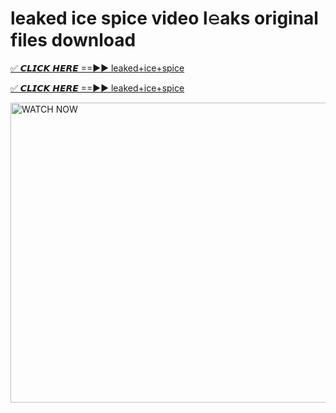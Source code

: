 # leaked ice spice video l𝚎aks original files download

<p><a href="https://mediafirer.com/leaked+ice+spice&ref=titik" rel="nofollow">✅ 𝘾𝙇𝙄𝘾𝙆 𝙃𝙀𝙍𝙀 ==►► leaked+ice+spice</a></p>

<p><a href="https://mediafirer.com/leaked+ice+spice&ref=titik" rel="nofollow">✅ 𝘾𝙇𝙄𝘾𝙆 𝙃𝙀𝙍𝙀 ==►► leaked+ice+spice</a></p>

<p><a rel="nofollow" title="WATCH NOW" href="https://mediafirer.com/leaked+ice+spice&ref=titik"><img border="leaked+ice+spice" height="480" width="854" title="WATCH NOW" alt="WATCH NOW" src="https://i.imgur.com/WiGg2rx.gif"></a></p>